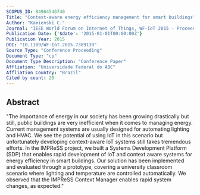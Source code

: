 ```yaml
---
SCOPUS_ID: 84964546740
Title: "Context-aware energy efficiency management for smart buildings"
Author: "Kamienski C."
Journal: "IEEE World Forum on Internet of Things, WF-IoT 2015 - Proceedings"
Publication Date: {'$date': '2015-01-01T00:00:00Z'}
Publication Year: 2015
DOI: "10.1109/WF-IoT.2015.7389139"
Source Type: "Conference Proceeding"
Document Type: "cp"
Document Type Description: "Conference Paper"
Affliation: "Universidade Federal do ABC"
Affliation Country: "Brazil"
Cited by count: 20
---
```


## Abstract
"The importance of energy in our society has been growing drastically but still, public buildings are very inefficient when it comes to managing energy. Current management systems are usually designed for automating lighting and HVAC. We see the potential of using IoT in this scenario but unfortunately developing context-aware IoT systems still takes tremendous efforts. In the IMPReSS project, we built a Systems Development Platform (SDP) that enables rapid development of IoT and context aware systems for energy efficiency in smart buildings. Our solution has been implemented and evaluated through a prototype, covering a university classroom scenario where lighting and temperature are controlled automatically. We observed that the IMPReSS Context Manager enables rapid system changes, as expected."
